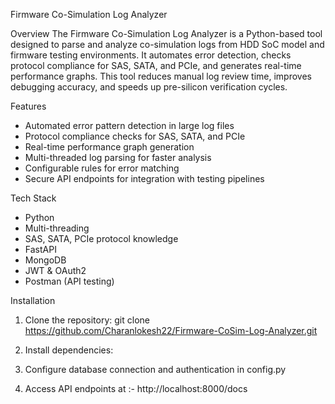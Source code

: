  Firmware Co-Simulation Log Analyzer

 Overview
The Firmware Co-Simulation Log Analyzer is a Python-based tool designed to parse and analyze co-simulation logs from HDD SoC model and firmware testing environments. It automates error detection, checks protocol compliance for SAS, SATA, and PCIe, and generates real-time performance graphs. This tool reduces manual log review time, improves debugging accuracy, and speeds up pre-silicon verification cycles.

 Features
- Automated error pattern detection in large log files
- Protocol compliance checks for SAS, SATA, and PCIe
- Real-time performance graph generation
- Multi-threaded log parsing for faster analysis
- Configurable rules for error matching
- Secure API endpoints for integration with testing pipelines

 Tech Stack
- Python
- Multi-threading
- SAS, SATA, PCIe protocol knowledge
- FastAPI
- MongoDB
- JWT & OAuth2
- Postman (API testing)

 Installation
1. Clone the repository:
git clone https://github.com/Charanlokesh22/Firmware-CoSim-Log-Analyzer.git

2. Install dependencies:
  
3. Configure database connection and authentication in
config.py


4. Access API endpoints at :-
http://localhost:8000/docs



